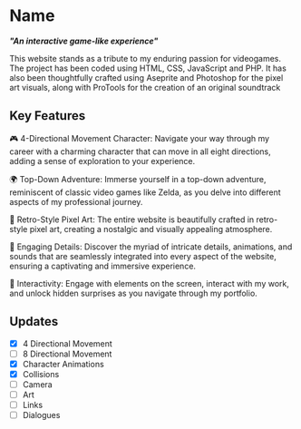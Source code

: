 # Name 
**_"An interactive game-like experience"_**

This website stands as a tribute to my enduring passion for videogames. 
The project has been coded using HTML, CSS, JavaScript and PHP. It has also been thoughtfully crafted using Aseprite and Photoshop for the pixel art visuals, along with ProTools for the creation of an original soundtrack

## Key Features

🎮 4-Directional Movement Character: Navigate your way through my career with a charming character that can move in all eight directions, adding a sense of exploration to your experience.

🌍 Top-Down Adventure: Immerse yourself in a top-down adventure, reminiscent of classic video games like Zelda, as you delve into different aspects of my professional journey.

🎨 Retro-Style Pixel Art: The entire website is beautifully crafted in retro-style pixel art, creating a nostalgic and visually appealing atmosphere.

🌟 Engaging Details: Discover the myriad of intricate details, animations, and sounds that are seamlessly integrated into every aspect of the website, ensuring a captivating and immersive experience.

🤝 Interactivity: Engage with elements on the screen, interact with my work, and unlock hidden surprises as you navigate through my portfolio.

## Updates

- [x] 4 Directional Movement
- [ ] 8 Directional Movement
- [x] Character Animations
- [x] Collisions
- [ ] Camera
- [ ] Art
- [ ] Links
- [ ] Dialogues
